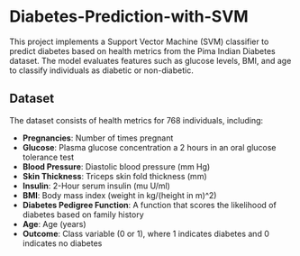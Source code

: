 # Diabetes-Prediction-with-SVM
This project implements a Support Vector Machine (SVM) classifier to predict diabetes based on health metrics from the Pima Indian Diabetes dataset. The model evaluates features such as glucose levels, BMI, and age to classify individuals as diabetic or non-diabetic.

## Dataset
The dataset consists of health metrics for 768 individuals, including:
- **Pregnancies**: Number of times pregnant
- **Glucose**: Plasma glucose concentration a 2 hours in an oral glucose tolerance test
- **Blood Pressure**: Diastolic blood pressure (mm Hg)
- **Skin Thickness**: Triceps skin fold thickness (mm)
- **Insulin**: 2-Hour serum insulin (mu U/ml)
- **BMI**: Body mass index (weight in kg/(height in m)^2)
- **Diabetes Pedigree Function**: A function that scores the likelihood of diabetes based on family history
- **Age**: Age (years)
- **Outcome**: Class variable (0 or 1), where 1 indicates diabetes and 0 indicates no diabetes


